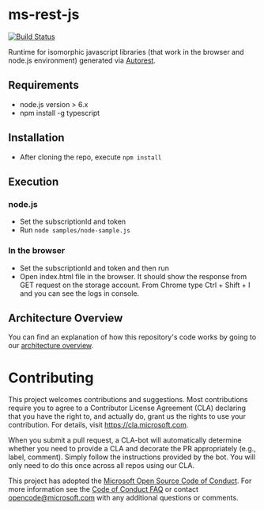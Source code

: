 # ms-rest-js

[![Build Status](https://dev.azure.com/azure-public/azsdk/_apis/build/status/public.Azure.ms-rest-js%20-%20CI)](https://dev.azure.com/azure-public/azsdk/_build/latest?definitionId=39)

Runtime for isomorphic javascript libraries (that work in the browser and node.js environment) generated via [Autorest](https://github.com/Azure/Autorest).

## Requirements
- node.js version > 6.x
- npm install -g typescript

## Installation
- After cloning the repo, execute `npm install`

## Execution

### node.js
- Set the subscriptionId and token
- Run `node samples/node-sample.js`

### In the browser
- Set the subscriptionId and token and then run
- Open index.html file in the browser. It should show the response from GET request on the storage account. From Chrome type Ctrl + Shift + I and you can see the logs in console.

## Architecture Overview

You can find an explanation of how this repository's code works by going to our [architecture overview](https://github.com/Azure/ms-rest-js/blob/master/docs/architectureOverview.md).

# Contributing

This project welcomes contributions and suggestions.  Most contributions require you to agree to a
Contributor License Agreement (CLA) declaring that you have the right to, and actually do, grant us
the rights to use your contribution. For details, visit https://cla.microsoft.com.

When you submit a pull request, a CLA-bot will automatically determine whether you need to provide
a CLA and decorate the PR appropriately (e.g., label, comment). Simply follow the instructions
provided by the bot. You will only need to do this once across all repos using our CLA.

This project has adopted the [Microsoft Open Source Code of Conduct](https://opensource.microsoft.com/codeofconduct/).
For more information see the [Code of Conduct FAQ](https://opensource.microsoft.com/codeofconduct/faq/) or
contact [opencode@microsoft.com](mailto:opencode@microsoft.com) with any additional questions or comments.
